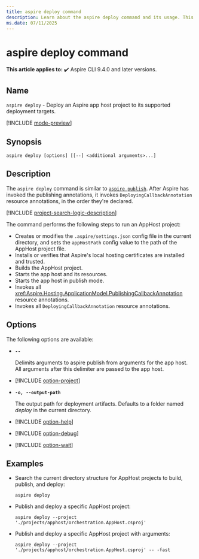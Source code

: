 ```yaml
---
title: aspire deploy command
description: Learn about the aspire deploy command and its usage. This command first runs publishing mode, then invokes resource deployments declared by the app host.
ms.date: 07/11/2025
---
```

# aspire deploy command

**This article applies to:** ✔️ Aspire CLI 9.4.0 and later versions.

## Name

`aspire deploy` - Deploy an Aspire app host project to its supported deployment targets.

[!INCLUDE [mode-preview](includes/mode-preview.md)]

## Synopsis

```dotnetcli
aspire deploy [options] [[--] <additional arguments>...]
```

## Description

The `aspire deploy` command is similar to [`aspire publish`](./aspire-publish.md). After Aspire has invoked the publishing annotations, it invokes `DeployingCallbackAnnotation` resource annotations, in the order they're declared.

[!INCLUDE [project-search-logic-description](includes/project-search-logic-description.md)]

The command performs the following steps to run an AppHost project:

- Creates or modifies the `.aspire/settings.json` config file in the current directory, and sets the `appHostPath` config value to the path of the AppHost project file.
- Installs or verifies that Aspire's local hosting certificates are installed and trusted.
- Builds the AppHost project.
- Starts the app host and its resources.
- Starts the app host in publish mode.
- Invokes all <xref:Aspire.Hosting.ApplicationModel.PublishingCallbackAnnotation> resource annotations.
- Invokes all `DeployingCallbackAnnotation` resource annotations.

## Options

The following options are available:

- **`--`**

  Delimits arguments to aspire publish from arguments for the app host. All arguments after this delimiter are passed to the app host.

- [!INCLUDE [option-project](includes/option-project.md)]

- **`-o, --output-path`**

  The output path for deployment artifacts. Defaults to a folder named _deploy_ in the current directory.

- [!INCLUDE [option-help](includes/option-help.md)]

- [!INCLUDE [option-debug](includes/option-debug.md)]

- [!INCLUDE [option-wait](includes/option-wait.md)]

## Examples

- Search the current directory structure for AppHost projects to build, publish, and deploy:

  ```Command
  aspire deploy
  ```

- Publish and deploy a specific AppHost project:

  ```Command
  aspire deploy --project './projects/apphost/orchestration.AppHost.csproj'
  ```

- Publish and deploy a specific AppHost project with arguments:

  ```Command
  aspire deploy --project './projects/apphost/orchestration.AppHost.csproj' -- -fast
  ```
